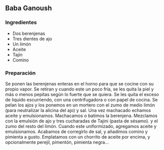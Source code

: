 ## Baba Ganoush


### Ingredientes

- Dos berenjenas
- Tres dientes de ajo
- Un limón
- Aceite
- Tajín
- Comino

### Preparación

Se ponen las berenjenas enteras en el horno para que se cocine con su propio vapor.
Se retiran y cuando este un poco fría,
se les quita la piel y más o menos pepitas según lo fuerte que se quiera.
Se les quita el exceso de liquido escurriendo, con una centrifugadora o con papel de cocina.
Se pelan los ajos y los ponemos en un mortero 
con el zumo de medio limón (para neutralizar la alicina del ajo) y sal.
Una vez machacado echamos aceite y emulsionamos.
Machacamos o batimos la berenjena.
Mezclamos con la emulsión de ajo y tres cucharadas de Tajini (pasta de sésamo).
y el zumo del resto del limón.
Cuando este uniformizado, agregamos aceite y emulsionamos.
Acabamos de corregirlo de sal, y añadimos comino y pimienta a gusto.
Emplatamos con un chorrito de aceite por encima,
y opcionalmente perejil, pimentón, pimienta negra...






